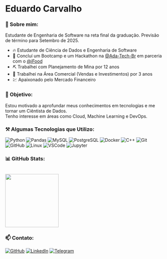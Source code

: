 <!--
**educarvallho/educarvallho** is a ✨ _special_ ✨ repository because its `README.md` (this file) appears on your GitHub profile.

Here are some ideas to get you started:

- 🔭 I’m currently working on ...
- 🌱 I’m currently learning ...
- 👯 I’m looking to collaborate on ...
- 🤔 I’m looking for help with ...
- 💬 Ask me about ...
- 📫 How to reach me: ...
- 😄 Pronouns: ...
- ⚡ Fun fact: ...
-->

# Eduardo Carvalho

### 🧩 Sobre mim:

Estudante de Engenharia de Software na reta final da graduação. Previsão de término para Setembro de 2025.

- 🔥 Estudante de Ciência de Dados e Engenharia de Software <br>
- 🌱 Concluí um Bootcamp e um Hackathon na [@Ada-Tech-Br](https://github.com/Ada-Tech-Br) em parceria com o [@iFood](https://github.com/ifood) <br>
- ⛏️ Trabalhei com Planejamento de Mina por 12 anos <br>
- 💼 Trabalhei na Área Comercial (Vendas e Investimentos) por 3 anos <br>
- 💹 Apaixonado pelo Mercado Financeiro <br>

### 🎯 Objetivo:

Estou motivado a aprofundar meus conhecimentos em tecnologias e me tornar um Ciêntista de Dados.<br>
Tenho interesse em áreas como Cloud, Machine Learning e DevOps.

### ⚒️ Algumas Tecnologias que Utilizo:

![Python](https://img.shields.io/badge/python-000?style=for-the-badge&logo=python&logoColor=white)
![Pandas](https://img.shields.io/badge/pandas-000?style=for-the-badge&logo=pandas&logoColor=white)
![MySQL](https://img.shields.io/badge/mysql-000?style=for-the-badge&logo=mysql&logoColor=white)
![PostgreSQL](https://img.shields.io/badge/postgresql-000.svg?style=for-the-badge&logo=postgresql&logoColor=white)
![Docker](https://img.shields.io/badge/docker-000?style=for-the-badge&logo=docker&logoColor=white)
![C++](https://img.shields.io/badge/C++-000?style=for-the-badge&logo=c%2B%2B&logoColor=white)
![Git](https://img.shields.io/badge/GIT-000?style=for-the-badge&logo=git&logoColor=white)
![GitHub](https://img.shields.io/badge/GitHub-000?style=for-the-badge&logo=github&logoColor=white)
![Linux](https://img.shields.io/badge/Linux-000?style=for-the-badge&logo=linux&logoColor=white)
![VSCode](https://img.shields.io/badge/VSCode-000?style=for-the-badge&logo=visual-studio-code&logoColor=white)
![Jupyter](https://img.shields.io/badge/Jupyter-000?style=for-the-badge&logo=jupyter&logoColor=white)

### 📊 GitHub Stats:

<div><br>
  <img height="170px" src="https://github-readme-stats.vercel.app/api/top-langs/?username=educarvallho&theme=dark&layout=compact"/>
</div>

### 📫 Contato:

[![GitHub](https://img.shields.io/badge/GitHub-100000?style=for-the-badge&logo=github&logoColor=white)](https://github.com/educarvallho)
[![LinkedIn](https://img.shields.io/badge/LinkedIn-0077B5?style=for-the-badge&logo=linkedin&logoColor=white)](https://linkedin.com/in/educarvalh)
[![Telegram](https://img.shields.io/badge/Telegram-2CA5E0?style=for-the-badge&logo=telegram&logoColor=white)](https://t.me/EduCarvallho)
